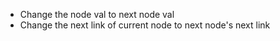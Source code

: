 - Change the node val to next node val 
- Change the next link of current node to next node's next link
